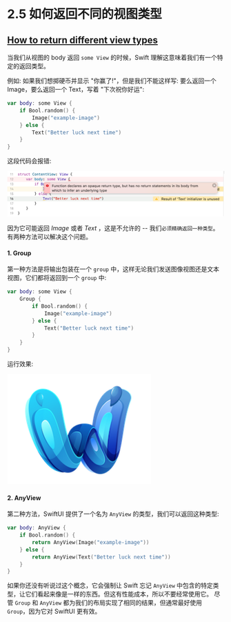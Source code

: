 # 2.5 如何返回不同的视图类型

## [How to return different view types](https://www.hackingwithswift.com/quick-start/swiftui/how-to-return-different-view-types)

当我们从视图的 body 返回 `some View` 的时候，Swift 理解这意味着我们有一个特定的返回类型。

例如: 如果我们想掷硬币并显示 "你赢了!"，但是我们不能这样写: 要么返回一个 Image，要么返回一个 Text，写着 "下次祝你好运":

```swift
var body: some View {
    if Bool.random() {
        Image("example-image")
    } else {
        Text("Better luck next time")
    }
}
```

这段代码会报错: 

![error](../.gitbook/assets/error_return_view_type.png)

因为它可能返回 _Image_ 或者 _Text_ ，这是不允许的 -- 我们`必须精确返回一种类型`。 有两种方法可以解决这个问题。

#### 1. Group

第一种方法是将输出包装在一个 `group` 中，这样无论我们发送图像视图还是文本视图，它们都将返回到一个 `group` 中:

```swift
var body: some View {
    Group {
        if Bool.random() {
            Image("example-image")
        } else {
            Text("Better luck next time")
        }
    }
}
```

运行效果:

![If Bool.random\(\) == true, return a image](../.gitbook/assets/return_image.png)

#### 2. AnyView

第二种方法，SwiftUI 提供了一个名为 `AnyView` 的类型，我们可以返回这种类型:

```swift
var body: AnyView {
    if Bool.random() {
        return AnyView(Image("example-image"))
    } else {
        return AnyView(Text("Better luck next time"))
    }
}
```

如果你还没有听说过这个概念，它会强制让 Swift 忘记 `AnyView` 中包含的特定类型，让它们看起来像是一样的东西。但这有性能成本，所以不要经常使用它。 尽管 `Group` 和 `AnyView` 都为我们的布局实现了相同的结果，但通常最好使用 `Group`，因为它对 SwiftUI 更有效。



































